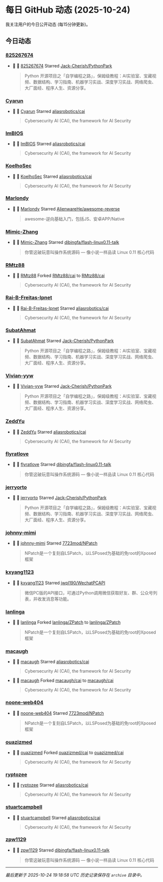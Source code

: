 # 每日 GitHub 动态 (2025-10-24)

我关注用户的今日公开动态 (每15分钟更新)。

## 今日动态

### [825267674](https://github.com/825267674)
- 🌟 👤 [825267674](https://github.com/825267674) Starred [Jack-Cherish/PythonPark](https://github.com/Jack-Cherish/PythonPark)
  > Python 开源项目之「自学编程之路」，保姆级教程：AI实验室、宝藏视频、数据结构、学习指南、机器学习实战、深度学习实战、网络爬虫、大厂面经、程序人生、资源分享。

### [Cyarun](https://github.com/Cyarun)
- 🌟 👤 [Cyarun](https://github.com/Cyarun) Starred [aliasrobotics/cai](https://github.com/aliasrobotics/cai)
  > Cybersecurity AI (CAI), the framework for AI Security

### [ImBIOS](https://github.com/ImBIOS)
- 🌟 👤 [ImBIOS](https://github.com/ImBIOS) Starred [aliasrobotics/cai](https://github.com/aliasrobotics/cai)
  > Cybersecurity AI (CAI), the framework for AI Security

### [KoelhoSec](https://github.com/KoelhoSec)
- 🌟 👤 [KoelhoSec](https://github.com/KoelhoSec) Starred [aliasrobotics/cai](https://github.com/aliasrobotics/cai)
  > Cybersecurity AI (CAI), the framework for AI Security

### [Marlondy](https://github.com/Marlondy)
- 🌟 👤 [Marlondy](https://github.com/Marlondy) Starred [AlienwareHe/awesome-reverse](https://github.com/AlienwareHe/awesome-reverse)
  > awesome-逆向基础入门，包括JS、安卓APP/Native

### [Mimic-Zhang](https://github.com/Mimic-Zhang)
- 🌟 👤 [Mimic-Zhang](https://github.com/Mimic-Zhang) Starred [dibingfa/flash-linux0.11-talk](https://github.com/dibingfa/flash-linux0.11-talk)
  > 你管这破玩意叫操作系统源码 — 像小说一样品读 Linux 0.11 核心代码

### [RMtz88](https://github.com/RMtz88)
- 🍴 👤 [RMtz88](https://github.com/RMtz88) Forked [RMtz88/cai](https://github.com/RMtz88/cai) to [RMtz88/cai](https://github.com/RMtz88/cai)
  > Cybersecurity AI (CAI), the framework for AI Security

### [Rai-B-Freitas-Ipnet](https://github.com/Rai-B-Freitas-Ipnet)
- 🌟 👤 [Rai-B-Freitas-Ipnet](https://github.com/Rai-B-Freitas-Ipnet) Starred [aliasrobotics/cai](https://github.com/aliasrobotics/cai)
  > Cybersecurity AI (CAI), the framework for AI Security

### [SubatAhmat](https://github.com/SubatAhmat)
- 🌟 👤 [SubatAhmat](https://github.com/SubatAhmat) Starred [Jack-Cherish/PythonPark](https://github.com/Jack-Cherish/PythonPark)
  > Python 开源项目之「自学编程之路」，保姆级教程：AI实验室、宝藏视频、数据结构、学习指南、机器学习实战、深度学习实战、网络爬虫、大厂面经、程序人生、资源分享。

### [Vivian-yyw](https://github.com/Vivian-yyw)
- 🌟 👤 [Vivian-yyw](https://github.com/Vivian-yyw) Starred [Jack-Cherish/PythonPark](https://github.com/Jack-Cherish/PythonPark)
  > Python 开源项目之「自学编程之路」，保姆级教程：AI实验室、宝藏视频、数据结构、学习指南、机器学习实战、深度学习实战、网络爬虫、大厂面经、程序人生、资源分享。

### [ZeddYu](https://github.com/ZeddYu)
- 🌟 👤 [ZeddYu](https://github.com/ZeddYu) Starred [aliasrobotics/cai](https://github.com/aliasrobotics/cai)
  > Cybersecurity AI (CAI), the framework for AI Security

### [flyratlove](https://github.com/flyratlove)
- 🌟 👤 [flyratlove](https://github.com/flyratlove) Starred [dibingfa/flash-linux0.11-talk](https://github.com/dibingfa/flash-linux0.11-talk)
  > 你管这破玩意叫操作系统源码 — 像小说一样品读 Linux 0.11 核心代码

### [jerryorto](https://github.com/jerryorto)
- 🌟 👤 [jerryorto](https://github.com/jerryorto) Starred [Jack-Cherish/PythonPark](https://github.com/Jack-Cherish/PythonPark)
  > Python 开源项目之「自学编程之路」，保姆级教程：AI实验室、宝藏视频、数据结构、学习指南、机器学习实战、深度学习实战、网络爬虫、大厂面经、程序人生、资源分享。

### [johnny-mimi](https://github.com/johnny-mimi)
- 🌟 👤 [johnny-mimi](https://github.com/johnny-mimi) Starred [7723mod/NPatch](https://github.com/7723mod/NPatch)
  > NPatch是一个复刻自LSPatch，以LSPosed为基础的免root的Xposed框架

### [kxyang1123](https://github.com/kxyang1123)
- 🌟 👤 [kxyang1123](https://github.com/kxyang1123) Starred [jwpl190/WechatPCAPI](https://github.com/jwpl190/WechatPCAPI)
  > 微信PC版的API接口，可通过Python调用微信获取好友、群、公众号列表，并收发消息等功能。

### [lanlinga](https://github.com/lanlinga)
- 🍴 👤 [lanlinga](https://github.com/lanlinga) Forked [lanlinga/ZPatch](https://github.com/lanlinga/ZPatch) to [lanlinga/ZPatch](https://github.com/lanlinga/ZPatch)
  > NPatch是一个复刻自LSPatch，以LSPosed为基础的免root的Xposed框架

### [macaugh](https://github.com/macaugh)
- 🌟 👤 [macaugh](https://github.com/macaugh) Starred [aliasrobotics/cai](https://github.com/aliasrobotics/cai)
  > Cybersecurity AI (CAI), the framework for AI Security
- 🍴 👤 [macaugh](https://github.com/macaugh) Forked [macaugh/cai](https://github.com/macaugh/cai) to [macaugh/cai](https://github.com/macaugh/cai)
  > Cybersecurity AI (CAI), the framework for AI Security

### [noone-web404](https://github.com/noone-web404)
- 🌟 👤 [noone-web404](https://github.com/noone-web404) Starred [7723mod/NPatch](https://github.com/7723mod/NPatch)
  > NPatch是一个复刻自LSPatch，以LSPosed为基础的免root的Xposed框架

### [ouazizmed](https://github.com/ouazizmed)
- 🍴 👤 [ouazizmed](https://github.com/ouazizmed) Forked [ouazizmed/cai](https://github.com/ouazizmed/cai) to [ouazizmed/cai](https://github.com/ouazizmed/cai)
  > Cybersecurity AI (CAI), the framework for AI Security

### [ryptozee](https://github.com/ryptozee)
- 🌟 👤 [ryptozee](https://github.com/ryptozee) Starred [aliasrobotics/cai](https://github.com/aliasrobotics/cai)
  > Cybersecurity AI (CAI), the framework for AI Security

### [stuartcampbell](https://github.com/stuartcampbell)
- 🌟 👤 [stuartcampbell](https://github.com/stuartcampbell) Starred [aliasrobotics/cai](https://github.com/aliasrobotics/cai)
  > Cybersecurity AI (CAI), the framework for AI Security

### [zpw1129](https://github.com/zpw1129)
- 🌟 👤 [zpw1129](https://github.com/zpw1129) Starred [dibingfa/flash-linux0.11-talk](https://github.com/dibingfa/flash-linux0.11-talk)
  > 你管这破玩意叫操作系统源码 — 像小说一样品读 Linux 0.11 核心代码


---
*最后更新于 2025-10-24 19:18:58 UTC*
*历史记录保存在 `archive` 目录中。*
